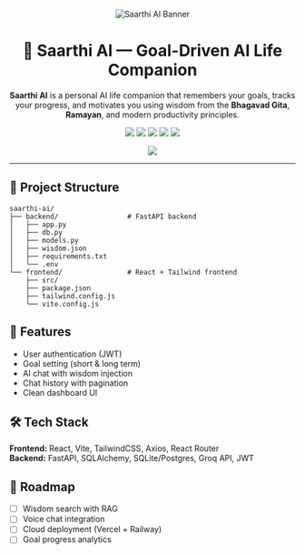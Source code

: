 <p align="center">
  <img src="https://via.placeholder.com/1000x200.png?text=Saarthi+AI+-+Your+Life+Companion" alt="Saarthi AI Banner"/>
</p>

<h1 align="center">🌟 Saarthi AI — Goal-Driven AI Life Companion</h1>

<p align="center">
  <b>Saarthi AI</b> is a personal AI life companion that remembers your goals, tracks your progress, and motivates you using wisdom from the <b>Bhagavad Gita</b>, <b>Ramayan</b>, and modern productivity principles.
</p>

<p align="center">
  <a href="#"><img src="https://img.shields.io/badge/Frontend-React-blue?style=for-the-badge&logo=react"></a>
  <a href="#"><img src="https://img.shields.io/badge/Backend-FastAPI-green?style=for-the-badge&logo=fastapi"></a>
  <a href="#"><img src="https://img.shields.io/badge/Database-SQLite%2FPostgreSQL-orange?style=for-the-badge&logo=postgresql"></a>
  <a href="#"><img src="https://img.shields.io/badge/AI-Groq_API-purple?style=for-the-badge"></a>
  <a href="#"><img src="https://img.shields.io/badge/License-MIT-yellow?style=for-the-badge"></a>
</p>

<p align="center">
  <img src="https://img.shields.io/badge/Status-Development-orange?style=flat-square" />
</p>

---

## 📂 Project Structure
```plaintext
saarthi-ai/
├── backend/                 # FastAPI backend
│   ├── app.py
│   ├── db.py
│   ├── models.py
│   ├── wisdom.json
│   ├── requirements.txt
│   └── .env
└── frontend/                # React + Tailwind frontend
    ├── src/
    ├── package.json
    ├── tailwind.config.js
    └── vite.config.js
```


## 🚀 Features
- User authentication (JWT)
- Goal setting (short & long term)
- AI chat with wisdom injection
- Chat history with pagination
- Clean dashboard UI

## 🛠 Tech Stack
**Frontend:** React, Vite, TailwindCSS, Axios, React Router  
**Backend:** FastAPI, SQLAlchemy, SQLite/Postgres, Groq API, JWT

## 📅 Roadmap
- [ ] Wisdom search with RAG
- [ ] Voice chat integration
- [ ] Cloud deployment (Vercel + Railway)
- [ ] Goal progress analytics
